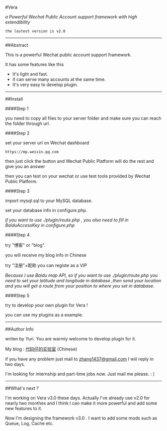 #Vera 

_a Powerful Wechat Public Account support framework with high extendibility_

    the lastest version is v2.0

----

##Abstract

This is a powerful Wechat public account support framework.

It has some features like this

+ It's light and fast.
+ It can serve many accounts at the same time.
+ It's very easy to develop plugin.

----

##Install

####Step 1

you need to copy all files to your server folder and make sure you can reach the folder through url.

####Step 2

set your server url on Wechat dashboard

    https://mp.weixin.qq.com

then just click the button and Wechat Public Platform will do the rest and give you an answer

then you can test on your wechat or use test tools provided by Wechat Public Platform.

####Step 3

import mysql.sql to your MySQL database.

set your database info in configure.php.

_if you want to use ./plugin/route.php , you also need to fill in BaiduAccessKey in configure.php_

####Step 4

try "博客" or "blog".

you will receive my blog info in Chinese

try "注册"+昵称 you can registe as a VIP

_Because I use Baidu map API, so if you want to use ./plugin/route.php you need to set your latitude and longitude in database ,then send your location and you will get a route from your position to where you set in database._

####Step 5

try to develop your own plugin for Vera !

you can use my plugins as a example.

----

##Author Info

writen by Yuri. You are warmly welcome to develop plugin for it.

My blog : [代码仔的实验室](http://www.yurilab.com/blog/1) (Chinese)

if you have any problem just mail to <zhang1437@gmail.com> I wiil reply in two days.

I'm looking for internship and part-time jobs now. Just mail me please. : )

----

##What's next ?

I'm working on Vera v3.0 these days. Actually I've already use v2.0 for nearly two monthes and I think I can make it more powerful and add some new features to it.

Now I'm designing the framework v3.0 . I want to add some mods such as Queue, Log, Cache etc. 